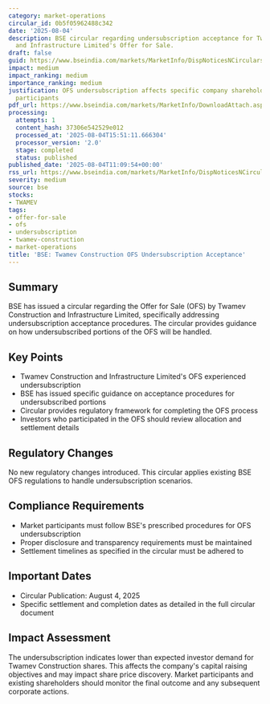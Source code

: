 ```yaml
---
category: market-operations
circular_id: 0b5f05962488c342
date: '2025-08-04'
description: BSE circular regarding undersubscription acceptance for Twamev Construction
  and Infrastructure Limited's Offer for Sale.
draft: false
guid: https://www.bseindia.com/markets/MarketInfo/DispNoticesNCirculars.aspx?Noticeid={6E04FDA7-59D8-4CD9-A623-75E05EE93008}&noticeno=20250804-19&dt=08/04/2025&icount=19&totcount=55&flag=0
impact: medium
impact_ranking: medium
importance_ranking: medium
justification: OFS undersubscription affects specific company shareholders and market
  participants
pdf_url: https://www.bseindia.com/markets/MarketInfo/DownloadAttach.aspx?id=20250804-19&attachedId=cf6ec597-8699-4479-9985-93474ef542b3
processing:
  attempts: 1
  content_hash: 37306e542529e012
  processed_at: '2025-08-04T15:51:11.666304'
  processor_version: '2.0'
  stage: completed
  status: published
published_date: '2025-08-04T11:09:54+00:00'
rss_url: https://www.bseindia.com/markets/MarketInfo/DispNoticesNCirculars.aspx?Noticeid={6E04FDA7-59D8-4CD9-A623-75E05EE93008}&noticeno=20250804-19&dt=08/04/2025&icount=19&totcount=55&flag=0
severity: medium
source: bse
stocks:
- TWAMEV
tags:
- offer-for-sale
- ofs
- undersubscription
- twamev-construction
- market-operations
title: 'BSE: Twamev Construction OFS Undersubscription Acceptance'
---
```


## Summary

BSE has issued a circular regarding the Offer for Sale (OFS) by Twamev Construction and Infrastructure Limited, specifically addressing undersubscription acceptance procedures. The circular provides guidance on how undersubscribed portions of the OFS will be handled.

## Key Points

- Twamev Construction and Infrastructure Limited's OFS experienced undersubscription
- BSE has issued specific guidance on acceptance procedures for undersubscribed portions
- Circular provides regulatory framework for completing the OFS process
- Investors who participated in the OFS should review allocation and settlement details

## Regulatory Changes

No new regulatory changes introduced. This circular applies existing BSE OFS regulations to handle undersubscription scenarios.

## Compliance Requirements

- Market participants must follow BSE's prescribed procedures for OFS undersubscription
- Proper disclosure and transparency requirements must be maintained
- Settlement timelines as specified in the circular must be adhered to

## Important Dates

- Circular Publication: August 4, 2025
- Specific settlement and completion dates as detailed in the full circular document

## Impact Assessment

The undersubscription indicates lower than expected investor demand for Twamev Construction shares. This affects the company's capital raising objectives and may impact share price discovery. Market participants and existing shareholders should monitor the final outcome and any subsequent corporate actions.
